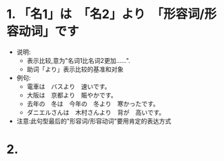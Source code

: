# 1. 「名1」は　「名2」より　「形容词/形容动词」です
  - 说明:
     - 表示比较,意为"名词1比名词2更加......".
     - 助词「より」表示比较的基准和对象
  - 例句:
     - 電車は　バスより　速いです。
     - 大阪は　京都より　賑やかです。
     - 去年の　冬は　今年の　冬より　寒かったです。
     - ダニエルさんは　木村さんより　背が　高いです。　 
  - 注意:此句型最后的"形容词/形容动词"要用肯定的表达方式
  
# 2. 